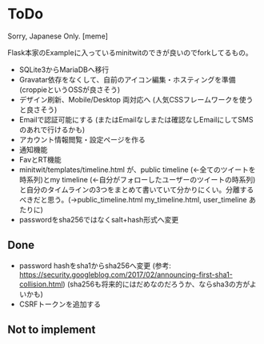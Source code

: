 # ToDo

Sorry, Japanese Only. [meme]

Flask本家のExampleに入っているminitwitのできが良いのでforkしてるもの。

- SQLite3からMariaDBへ移行
- Gravatar依存をなくして、自前のアイコン編集・ホスティングを準備 (croppieというOSSが良さそう)
- デザイン刷新、Mobile/Desktop 両対応へ (人気CSSフレームワークを使うと良さそう) 
- Emailで認証可能にする (またはEmailなしまたは確認なしEmailにしてSMSのあれで行けるかも)
- アカウント情報閲覧・設定ページを作る
- 通知機能
- FavとRT機能
- minitwit/templates/timeline.html が、public timeline (←全てのツイートを時系列)とmy timeline (←自分がフォローしたユーザーのツイートの時系列)と自分のタイムラインの3つをまとめて書いていて分かりにくい。分離するべきだと思う。(→public_timeline.html my_timeline.html, user_timeline あたりに)
- passwordをsha256ではなくsalt+hash形式へ変更

## Done

- password hashをsha1からsha256へ変更 (参考: https://security.googleblog.com/2017/02/announcing-first-sha1-collision.html) (sha256も将来的にはだめなのだろうか、ならsha3の方がよいかも)
- CSRFトークンを追加する

## Not to implement

